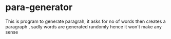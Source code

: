 # para-generator
This is program to generate paragrah, it asks for no of words then creates a paragraph , sadly words are generated randomly hence it won't make any sense 
